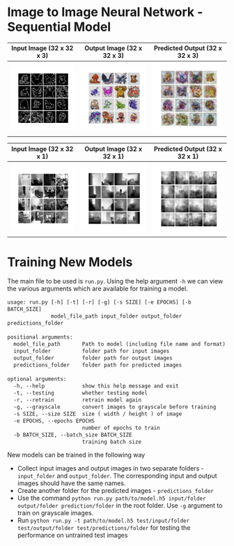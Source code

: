 # Image to Image Neural Network - Sequential Model


|Input Image (32 x 32 x 3) | Output Image (32 x 32 x 3) | Predicted Output (32 x 32 x 3) |
|----------- | ------------ | --------------- |
|<img src="https://github.com/mizimo/Image2Image/raw/master/performance/pokemon/1_X.png">| <img src="https://github.com/mizimo/Image2Image/raw/master/performance/pokemon/1_Y.png"> | <img src="https://github.com/mizimo/Image2Image/raw/master/performance/pokemon/1_Y*.png"> |

|Input Image (32 x 32 x 1) | Output Image (32 x 32 x 1) | Predicted Output (32 x 32 x 1) |
|----------- | ------------ | --------------- |
|<img src="https://github.com/mizimo/Image2Image/raw/master/performance/depth/0_X.png">| <img src="https://github.com/mizimo/Image2Image/raw/master/performance/depth/0_Y.png"> | <img src="https://github.com/mizimo/Image2Image/raw/master/performance/depth/0_Y_.png"> |

# Training New Models

The main file to be used is `run.py`. Using the help argument `-h` we can view the various arguments which are available for training a model.
```
usage: run.py [-h] [-t] [-r] [-g] [-s SIZE] [-e EPOCHS] [-b BATCH_SIZE]
              model_file_path input_folder output_folder predictions_folder

positional arguments:
  model_file_path       Path to model (including file name and format)
  input_folder          folder path for input images
  output_folder         folder path for output images
  predictions_folder    folder path for predicted images

optional arguments:
  -h, --help            show this help message and exit
  -t, --testing         whether testing model
  -r, --retrain         retrain model again
  -g, --grayscale       convert images to grayscale before training
  -s SIZE, --size SIZE  size ( width / height ) of image
  -e EPOCHS, --epochs EPOCHS
                        number of epochs to train
  -b BATCH_SIZE, --batch_size BATCH_SIZE
                        training batch size
```

New models can be trained in the following way
- Collect input images and output images in two separate folders - `input_folder` and `output_folder`. The corresponding input and output images should have the same names. 
- Create another folder for the predicted images - `predictions_folder`
- Use the command `python run.py path/to/model.h5 input/folder output/folder prediction/folder` in the root folder. Use `-g` argument to train on grayscale images. 
- Run `python run.py -t path/to/model.h5 test/input/folder test/output/folder test/predictions/folder` for testing the performance on untrained test images
